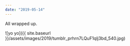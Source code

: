 ```yaml
---
date: "2019-05-14"
---
```


All wrapped up.

![yo yo]({{ site.baseurl }}/assets/images/2019/tumblr_prhrn7LQuF1qlj3bd_540.jpg)
